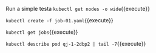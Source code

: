Run a simple testa
`kubectl get nodes -o wide`{{execute}}

`kubectl create -f job-01.yaml`{{execute}}

`kubectl get jobs`{{execute}}

`kubectl describe pod qj-1-2dbp2 | tail -7`{{execute}}
